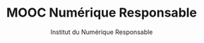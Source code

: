 ---
title: MOOC Numérique Responsable
slug: mooc-numerique-responsable
author: Institut du Numérique Responsable
cover: mooc-numerique-responsable.png
summary: 'Face à l’urgence climatique et l’empreinte environnementale conséquente
  du numérique, et l’impératif de repenser le numérique pour qu’il soit porteur de
  valeurs plus inclusives et éthiques pour les femmes et les hommes de notre société,
  l’INR et ses partenaires proposent un MOOC sur le numérique responsable pour permettre
  à toutes et à tous de s’informer et se former aux bonnes pratiques. Le MOOC Numérique
  Responsable est une formation de 4h30 sorti en Octobre 2020, la certification sera
  disponible, après avoir suivi le MOOC, en ligne en Janvier 2021. <br><br>Dès aujourd’hui,
  découvrez le module complet de 4h30 pour se former aux enjeux du numérique responsable.
  Au programme : des capsules vidéos, des quizz interactifs, des textes, des liens
  complémentaires, qui composent les 14 modules du MOOC à suivre.'
importance: 4h30 pour comprendre le Numérique Responsable, et préparer la Certification
  Numérique Responsable
mandatory: false
free_resource: https://institutnr.org/mooc-numerique-responsable-complet
paths:
- "/competences/concevoir"
- "/competences/entreprendre"
- "/parcours/strategie-de-communication-numerique-et-design-d-experience"
---